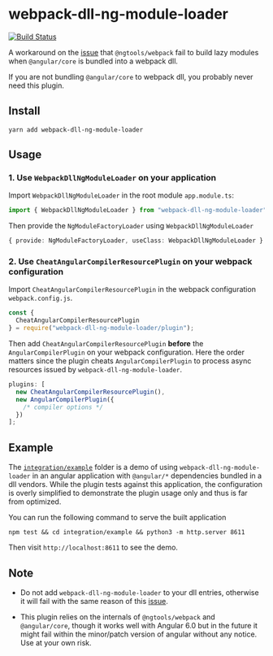 # webpack-dll-ng-module-loader

[![Build Status](https://travis-ci.com/JLHwung/webpack-dll-ng-module-loader.svg?branch=master)](https://travis-ci.com/JLHwung/webpack-dll-ng-module-loader)

A workaround on the [issue] that `@ngtools/webpack` fail to build lazy modules when `@angular/core` is bundled into a webpack dll.

If you are not bundling `@angular/core` to webpack dll, you probably never need this plugin.

## Install

```
yarn add webpack-dll-ng-module-loader
```

## Usage

### 1. Use `WebpackDllNgModuleLoader` on your application

Import `WebpackDllNgModuleLoader` in the root module `app.module.ts`:

```ts
import { WebpackDllNgModuleLoader } from "webpack-dll-ng-module-loader";
```

Then provide the `NgModuleFactoryLoader` using `WebpackDllNgModuleLoader`

```ts
{ provide: NgModuleFactoryLoader, useClass: WebpackDllNgModuleLoader }
```

### 2. Use `CheatAngularCompilerResourcePlugin` on your webpack configuration

Import `CheatAngularCompilerResourcePlugin` in the webpack configuration `webpack.config.js`.

```js
const {
  CheatAngularCompilerResourcePlugin
} = require("webpack-dll-ng-module-loader/plugin");
```

Then add `CheatAngularCompilerResourcePlugin` **before** the `AngularCompilerPlugin` on your webpack configuration. Here the order matters since the plugin cheats `AngularCompilerPlugin` to process async resources issued by `webpack-dll-ng-module-loader`.

```js
plugins: [
  new CheatAngularCompilerResourcePlugin(),
  new AngularCompilerPlugin({
    /* compiler options */
  })
];
```

## Example

The [`integration/example`](integration/example) folder is a demo of using `webpack-dll-ng-module-loader` in an angular application with `@angular/*` dependencies bundled in a dll vendors. While the plugin tests against this application, the configuration is overly simplified to demonstrate the plugin usage only and thus is far from optimized.

You can run the following command to serve the built application

```
npm test && cd integration/example && python3 -m http.server 8611
```

Then visit `http://localhost:8611` to see the demo.

## Note

- Do not add `webpack-dll-ng-module-loader` to your dll entries, otherwise it will fail with the same reason of this [issue].

- This plugin relies on the internals of `@ngtools/webpack` and `@angular/core`, though it works well with Angular 6.0 but in the future it might fail within the minor/patch version of angular without any notice. Use at your own risk.

[issue]: https://github.com/angular/angular-cli/issues/4565
